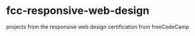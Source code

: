 # fcc-responsive-web-design
projects from the responsive web design certification from freeCodeCamp
